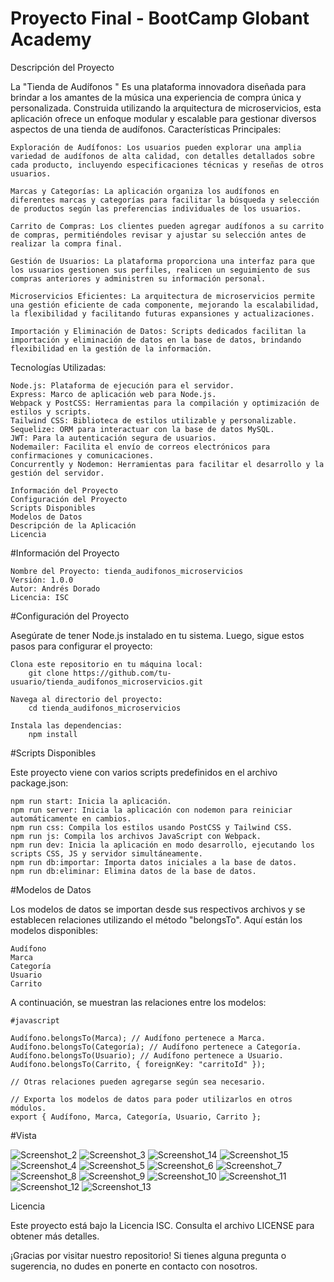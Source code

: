 # Proyecto Final - BootCamp Globant Academy

Descripción del Proyecto

La "Tienda de Audífonos " Es una plataforma innovadora diseñada para brindar a los amantes de la música una experiencia de compra única y personalizada. Construida utilizando la arquitectura de microservicios, esta aplicación ofrece un enfoque modular y escalable para gestionar diversos aspectos de una tienda de audífonos.
Características Principales:

    Exploración de Audífonos: Los usuarios pueden explorar una amplia variedad de audífonos de alta calidad, con detalles detallados sobre cada producto, incluyendo especificaciones técnicas y reseñas de otros usuarios.

    Marcas y Categorías: La aplicación organiza los audífonos en diferentes marcas y categorías para facilitar la búsqueda y selección de productos según las preferencias individuales de los usuarios.

    Carrito de Compras: Los clientes pueden agregar audífonos a su carrito de compras, permitiéndoles revisar y ajustar su selección antes de realizar la compra final.

    Gestión de Usuarios: La plataforma proporciona una interfaz para que los usuarios gestionen sus perfiles, realicen un seguimiento de sus compras anteriores y administren su información personal.

    Microservicios Eficientes: La arquitectura de microservicios permite una gestión eficiente de cada componente, mejorando la escalabilidad, la flexibilidad y facilitando futuras expansiones y actualizaciones.

    Importación y Eliminación de Datos: Scripts dedicados facilitan la importación y eliminación de datos en la base de datos, brindando flexibilidad en la gestión de la información.

Tecnologías Utilizadas:

    Node.js: Plataforma de ejecución para el servidor.
    Express: Marco de aplicación web para Node.js.
    Webpack y PostCSS: Herramientas para la compilación y optimización de estilos y scripts.
    Tailwind CSS: Biblioteca de estilos utilizable y personalizable.
    Sequelize: ORM para interactuar con la base de datos MySQL.
    JWT: Para la autenticación segura de usuarios.
    Nodemailer: Facilita el envío de correos electrónicos para confirmaciones y comunicaciones.
    Concurrently y Nodemon: Herramientas para facilitar el desarrollo y la gestión del servidor.

    Información del Proyecto
    Configuración del Proyecto
    Scripts Disponibles
    Modelos de Datos
    Descripción de la Aplicación
    Licencia

#Información del Proyecto

    Nombre del Proyecto: tienda_audifonos_microservicios
    Versión: 1.0.0
    Autor: Andrés Dorado
    Licencia: ISC

#Configuración del Proyecto

Asegúrate de tener Node.js instalado en tu sistema. Luego, sigue estos pasos para configurar el proyecto:

    Clona este repositorio en tu máquina local: 
        git clone https://github.com/tu-usuario/tienda_audifonos_microservicios.git

    Navega al directorio del proyecto:
        cd tienda_audifonos_microservicios
    
    Instala las dependencias:
        npm install

#Scripts Disponibles

Este proyecto viene con varios scripts predefinidos en el archivo package.json:

    npm run start: Inicia la aplicación.
    npm run server: Inicia la aplicación con nodemon para reiniciar automáticamente en cambios.
    npm run css: Compila los estilos usando PostCSS y Tailwind CSS.
    npm run js: Compila los archivos JavaScript con Webpack.
    npm run dev: Inicia la aplicación en modo desarrollo, ejecutando los scripts CSS, JS y servidor simultáneamente.
    npm run db:importar: Importa datos iniciales a la base de datos.
    npm run db:eliminar: Elimina datos de la base de datos.

#Modelos de Datos

Los modelos de datos se importan desde sus respectivos archivos y se establecen relaciones utilizando el método "belongsTo". Aquí están los modelos disponibles:

    Audífono
    Marca
    Categoría
    Usuario
    Carrito

A continuación, se muestran las relaciones entre los modelos:

    #javascript
    
    Audífono.belongsTo(Marca); // Audífono pertenece a Marca.
    Audífono.belongsTo(Categoría); // Audífono pertenece a Categoría.
    Audífono.belongsTo(Usuario); // Audífono pertenece a Usuario.
    Audífono.belongsTo(Carrito, { foreignKey: "carritoId" });
    
    // Otras relaciones pueden agregarse según sea necesario.
    
    // Exporta los modelos de datos para poder utilizarlos en otros módulos.
    export { Audífono, Marca, Categoría, Usuario, Carrito };


#Vista

![Screenshot_2](https://github.com/Alonedevil8/Tienda_audifonos-Nodejs---Pug-Monolitica-/assets/6482729/a9d3b6c5-519f-4f84-8f49-f544cef2c519)
![Screenshot_3](https://github.com/Alonedevil8/Tienda_audifonos-Nodejs---Pug-Monolitica-/assets/6482729/0761199f-bd34-4a83-9429-1a5a56a9a2a5)
![Screenshot_14](https://github.com/Alonedevil8/Tienda_audifonos-Nodejs---Pug-Monolitica-/assets/6482729/51149f19-1bbb-4966-b025-9c49cf1a33f3)
![Screenshot_15](https://github.com/Alonedevil8/Tienda_audifonos-Nodejs---Pug-Monolitica-/assets/6482729/1e2d8080-4feb-4dbd-97c0-9bad15d189a8)
![Screenshot_4](https://github.com/Alonedevil8/Tienda_audifonos-Nodejs---Pug-Monolitica-/assets/6482729/94ab2ccd-6631-48d3-bcf7-03a9ad8e3016)
![Screenshot_5](https://github.com/Alonedevil8/Tienda_audifonos-Nodejs---Pug-Monolitica-/assets/6482729/183dc222-c64e-423b-b81d-13c0056840ed)
![Screenshot_6](https://github.com/Alonedevil8/Tienda_audifonos-Nodejs---Pug-Monolitica-/assets/6482729/b58f1dfe-57d1-4fdd-b6cb-01d5fd12f615)
![Screenshot_7](https://github.com/Alonedevil8/Tienda_audifonos-Nodejs---Pug-Monolitica-/assets/6482729/5ff1b409-1949-402e-bce7-355a22abedea)
![Screenshot_8](https://github.com/Alonedevil8/Tienda_audifonos-Nodejs---Pug-Monolitica-/assets/6482729/bca23323-0058-49fe-95eb-3a11abc2f5f9)
![Screenshot_9](https://github.com/Alonedevil8/Tienda_audifonos-Nodejs---Pug-Monolitica-/assets/6482729/ab0243d8-0f06-4c22-91ec-3f4a924a66ee)
![Screenshot_10](https://github.com/Alonedevil8/Tienda_audifonos-Nodejs---Pug-Monolitica-/assets/6482729/b07e9537-61bc-4199-bbeb-b0f314c9aac3)
![Screenshot_11](https://github.com/Alonedevil8/Tienda_audifonos-Nodejs---Pug-Monolitica-/assets/6482729/cc1fa484-929d-4403-adab-8dce28b08276)
![Screenshot_12](https://github.com/Alonedevil8/Tienda_audifonos-Nodejs---Pug-Monolitica-/assets/6482729/b2d45061-a5be-4a02-9ccc-2a4b66b881cc)
![Screenshot_13](https://github.com/Alonedevil8/Tienda_audifonos-Nodejs---Pug-Monolitica-/assets/6482729/481c8866-28d6-427f-b1bd-f470d5f24863)

Licencia

Este proyecto está bajo la Licencia ISC. Consulta el archivo LICENSE para obtener más detalles.

¡Gracias por visitar nuestro repositorio! Si tienes alguna pregunta o sugerencia, no dudes en ponerte en contacto con nosotros.








